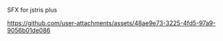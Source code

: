 SFX for jstris plus



https://github.com/user-attachments/assets/48ae9e73-3225-4fd5-97a9-9056b01de086

